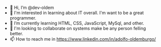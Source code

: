 - 👋 Hi, I’m @dev-oldem
- 👀 I'm interested in learning about IT overall. I'm want to be a great programmer.
- 🌱 I’m currently learning HTML, CSS, JavaScript, MySql, and other.
- 💞️ I'm looking to collaborate on systems make be any person felling better.
- 📫 How to reach me in https://www.linkedin.com/in/adolfo-oldemburgo/

<!---
dev-oldem/dev-oldem is a ✨ special ✨ repository because its `README.md` (this file) appears on your GitHub profile.
You can click the Preview link to take a look at your changes.
--->
